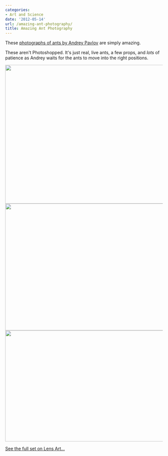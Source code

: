 ```yaml
---
categories:
- Art and Science
date: '2012-05-14'
url: /amazing-ant-photography/
title: Amazing Ant Photography
---
```


These <a href="http://en.www.lensart.ru/album-uid-210a-aid-456b-sh-1.htm">photographs of ants by Andrey Pavlov</a> are simply amazing.

These aren't Photoshopped. It's just real, live ants, a few props, and <em>lots</em> of patience as Andrey waits for the ants to move into the right positions.

<img src="https://gomakethings.com/wp-content/uploads/2012/05/ants-fishing.jpg" alt="" title="ants-fishing" width="560" height="442" class="aligncenter size-full wp-image-2383" />

<img src="https://gomakethings.com/wp-content/uploads/2012/05/ants-sewing.jpg" alt="" title="ants-sewing" width="560" height="404" class="aligncenter size-full wp-image-2384" />

<img src="https://gomakethings.com/wp-content/uploads/2012/05/ants-work.jpg" alt="" title="ants demand payment for work" width="560" height="354" class="aligncenter size-full wp-image-2385" />

<a href="http://en.www.lensart.ru/album-uid-210a-aid-456b-sh-1.htm">See the full set on Lens Art...</a>